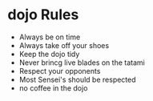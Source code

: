 dojo Rules
==========
* Always be on time
* Always take off your shoes
* Keep the dojo tidy
* Never brincg live blades on the tatami
* Respect your opponents
* Most Sensei's should be respected
* no coffee in the dojo
